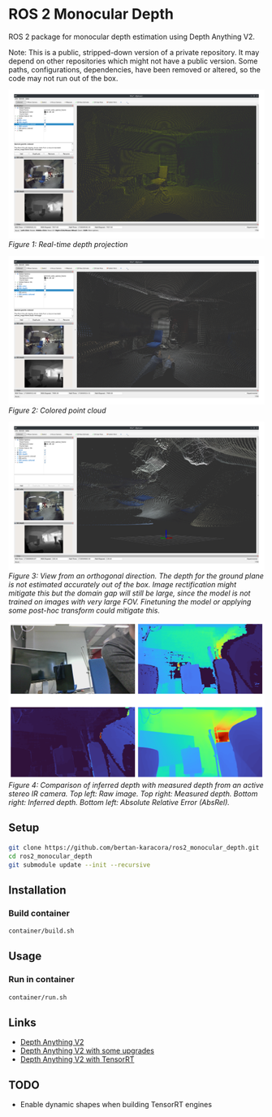 # ROS 2 Monocular Depth

ROS 2 package for monocular depth estimation using Depth Anything V2.

Note: This is a public, stripped-down version of a private repository. It may depend on other repositories which might not have a public version. Some paths, configurations, dependencies, have been removed or altered, so the code may not run out of the box.

![docs/images/screenshot3.png](docs/images/screenshot3.png)
*Figure 1: Real-time depth projection*

![docs/images/screenshot4.png](docs/images/screenshot4.png)
*Figure 2: Colored point cloud*

![docs/images/screenshot5.png](docs/images/screenshot5.png)                                                                   *Figure 3: View from an orthogonal direction. The depth for the ground plane is not estimated accurately out of the box. Image rectification might mitigate this but the domain gap will still be large, since the model is not trained on images with very large FOV. Finetuning the model or applying some post-hoc transform could mitigate this.*

![docs/images/screenshot6.png](docs/images/screenshot6.png) *Figure 4: Comparison of inferred depth with measured depth from an active stereo IR camera. Top left: Raw image. Top right: Measured depth. Bottom right: Inferred depth. Bottom left: Absolute Relative Error (AbsRel).*

## Setup

```bash
git clone https://github.com/bertan-karacora/ros2_monocular_depth.git
cd ros2_monocular_depth
git submodule update --init --recursive
```

## Installation

### Build container

```bash
container/build.sh
```

## Usage

### Run in container

```bash
container/run.sh
```

## Links

- [Depth Anything V2](https://depth-anything-v2.github.io)
- [Depth Anything V2 with some upgrades](https://github.com/MackinationsAi/Upgraded-Depth-Anything-V2/tree/main)
- [Depth Anything V2 with TensorRT](https://github.com/spacewalk01/depth-anything-tensorrt)

## TODO

- Enable dynamic shapes when building TensorRT engines
